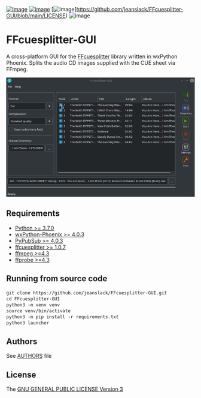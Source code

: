 [![Image](https://img.shields.io/static/v1?label=python&logo=python&message=3.7%20|%203.8|%203.9&color=blue)](https://www.python.org/downloads/)
[![image](https://img.shields.io/badge/wxpython-phoenix-green)](https://www.wxpython.org/)
[![Image](https://img.shields.io/badge/license-GPLv3-orange)]https://github.com/jeanslack/FFcuesplitter-GUI/blob/main/LICENSE)
![image](https://img.shields.io/badge/platform-linux%20|%20freebsd%20|%20macos%20|%20windows-brigthgreen) 

# FFcuesplitter-GUI 
A cross-platform GUI for the [FFcuesplitter](https://github.com/jeanslack/FFcuesplitter) library written in wxPython Phoenix.
Splits the audio CD images supplied with the CUE sheet via FFmpeg.  

![preview](./docs/gui_preview.gif)

## Requirements
- [Python >= 3.7.0](https://www.python.org/)
- [wxPython-Phoenix >= 4.0.3](https://wxpython.org/)
- [PyPubSub >= 4.0.3](https://pypi.org/project/PyPubSub/)
- [ffcuesplitter >= 1.0.7](https://pypi.org/project/ffcuesplitter/)
- [ffmpeg >=4.3](https://ffmpeg.org/)
- [ffprobe >=4.3](https://ffmpeg.org/ffprobe.html)

## Running from source code

```
git clone https://github.com/jeanslack/FFcuesplitter-GUI.git
cd FFcuesplitter-GUI
python3 -m venv venv
source venv/bin/activate
python3 -m pip install -r requirements.txt
python3 launcher
```

## Authors
See [AUTHORS](AUTHORS) file

## License
The [GNU GENERAL PUBLIC LICENSE Version 3](LICENSE)